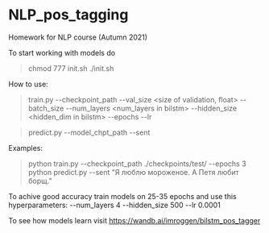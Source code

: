 # NLP_pos_tagging
Homework for NLP course (Autumn 2021)

To start working with models do
> chmod 777 init.sh
> ./init.sh

How to use:
> train.py --checkpoint_path <where save checkpoints> --val_size <size of validation, float> --batch_size <batch size> --num_layers <num_layers in bilstm> --hidden_size <hidden_dim in bilstm>  --epochs <number of epochs> --lr <lr for optimizer>

> predict.py --model_chpt_path <path to checkpoint> --sent <your sentence>

Examples:
> python train.py --checkpoint_path ./checkpoints/test/ --epochs 3
> python predict.py --sent "Я люблю мороженое. А Петя любит борщ."
    
To achive good accuracy train models on 25-35 epochs and use this hyperparameters: --num_layers 4 --hidden_size 500 --lr 0.0001
    
To see how models learn visit https://wandb.ai/imroggen/bilstm_pos_tagger